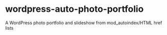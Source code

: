 wordpress-auto-photo-portfolio
==============================

A WordPress photo portfolio and slideshow from mod_autoindex/HTML href lists
